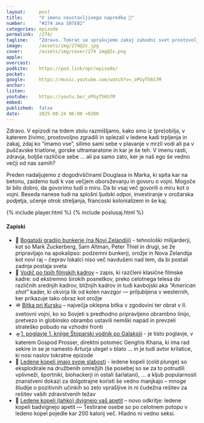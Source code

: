 ```yaml
---
layout: 	post
title:  	"V imenu neustavljivega napredka 🚀"
number: 	"#274 aka S07E02"
categories:	epizode
permalink:	/274/
tagline: 	"Zdravo. Tokrat se sprašujemo zakaj zahodni svet prostovoljno leze v ledene kadi, na puščavske triatlone in ostale moderne tipe trpinčenja lastnega telesa in duha. Vse to imenu zdravja in neustavljivega napredka?"
image:		/assets/img/274@2x.jpg
cover:		/assets/img/cover/274 img@2x.png
apple:		
overcast:	
podkite:	https://pod.link/opr/episode/
pocket:		
google:		https://music.youtube.com/watch?v=_oPGyT56S7M
anchor:		
listen:		
youtube:	https://youtu.be/_oPGyT56S7M
embed:		
published:	false
date: 		2025-08-24 06:00 +0200
---
```


Zdravo. V epizodi na trdem stolu razmišljamo, kako smo iz (pre)obilja, v katerem živimo, prostovoljno zgradili in splezali v ledene kadi trpljenja in zakaj, zdaj ko “imamo vse”, silimo sami sebe v plavanje v mrzli vodi ali pa v puščavske triatlone, gorske ultramaratone in kar je še teh. V imenu rasti, zdravja, boljše različice sebe … ali pa samo zato, ker je naš ego še vedno večji od nas samih? 

Preden nadaljujemo z dogodivščinami Douglasa in Marka, ki spita kar na betonu, zaidemo tudi k vse večjem oboroževanju in govoru o vojni. Mogoče bi bilo dobro, da govorimo tudi o miru. Da bi vsaj več govorili o miru kot o vojni. Beseda nanese tudi na splošni ljudski odpor, investiranje v orožarska podjetja, učenje otrok streljanja, francoski kolonializem in še kaj. 

{% include player.html %}
{% include poslusaj.html %}

<!--break-->

#### Zapiski
 
- 🏰 [Bogataši gradijo bunkerje (na Novi Zelandiji)](https://www.businessinsider.com/ceo-doomsday-prepper-bunkers-shelters-guns-zuckerberg-altman-2025-7) - tehnološki milijarderji, kot so Mark Zuckerberg, Sam Altman, Peter Thiel in drugi, se že pripravljajo na apokalipso: podzemni bunkerji, orožje in Nova Zelandija kot novi raj – čeprav lokalci niso več navdušeni nad tem, da bi postali zadnja postaja sveta 
- 🎥 [Vodič po tipih filmskih kadrov](https://www.studiobinder.com/blog/ultimate-guide-to-camera-shots/) – zapis, ki razčleni klasične filmske kadre: od ekstremno širokih posnetkov, preko celotnega telesa do različnih srednjih kadrov, bližnjih kadrov in tudi kavbojski aka *"American shot"* kader, ki okvirja lik od kolen navzgor — priljubljena v westernih, ker prikazuje tako obraz kot orožje 
- 🪖 [Bitka pri Kursku](https://en.wikipedia.org/wiki/Battle_of_Kursk) – največja oklepna bitka v zgodovini ter obrat v II. svetovni vojni, ko so Sovjeti s predhodno pripravljeno obrambno linijo, pretvezo in globinsko obrambo ustavili nemški napad in prevzeli strateško pobudo na vzhodni fronti 
- 🛸[1. poglavje 1. knjige Štoparski vodnik po Galaksiji](https://opravicujemo.se/001/) - je tisto poglavje, v katerem Gospod Prosser, direktni potomec Genghis Khana, ki ima rad sekire in se je namesto Arturja ulegel v blato ... in je tudi avtor krilatice, ki nosi naslov tokratne epizode
- 🥶 [Ledene kopeli imajo svoje slabosti](https://health.yahoo.com/wellness/article/cold-plunge-benefits-212248749.html) - ledene kopeli (cold plunge) so eksplodirale na družbenih omrežjih (še posebej so se za to potrudili vplivneži, športniki, biohackerji in ostali šarlatani), ... a kljub popularnosti znanstveni dokazi za dolgotrajne koristi še vedno manjkajo – mnoge študije o pozitivnih učinkih so zelo vprašljive in ni čudežna rešitev za rešitev vaših zdravstvenih težav 
- 🍔 [Ledene kopeli (lahko) dvignejo vaš apetit](https://nypost.com/2025/06/18/lifestyle/ice-baths-may-be-making-you-hungrier-not-slimmer/) – novo odkritje: ledene kopeli badvignejo apetit — Testirane osebe so po celotnem potopu v ledeno kopel pojedle kar 200 kalorij več. Hladno ni vedno seksi. 